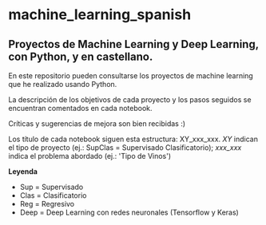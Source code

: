 # machine_learning_spanish
## Proyectos de Machine Learning y Deep Learning, con Python, y en castellano.

En este repositorio pueden consultarse los proyectos de machine learning que he realizado usando Python.

La descripción de los objetivos de cada proyecto y los pasos seguidos se encuentran comentados en cada notebook. 

Críticas y sugerencias de mejora son bien recibidas :)

Los título de cada notebook siguen esta estructura: XY_xxx_xxx. *XY* indican el tipo de proyecto (ej.: SupClas = Supervisado Clasificatorio); *xxx_xxx* indica el problema abordado (ej.: 'Tipo de Vinos') 

**Leyenda**
* Sup = Supervisado
* Clas = Clasificatorio
* Reg = Regresivo
* Deep = Deep Learning con redes neuronales (Tensorflow y Keras)
